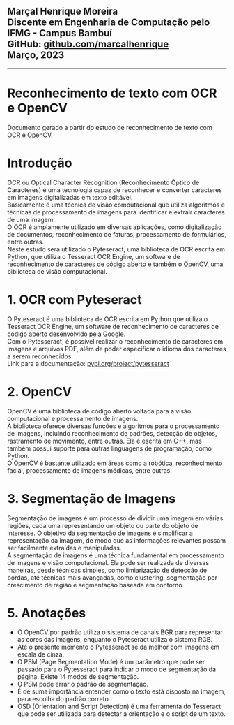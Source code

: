 Marçal Henrique Moreira  
Discente em Engenharia de Computação pelo IFMG - Campus Bambuí  
GitHub: [github.com/marcalhenrique](https://github.com/marcalhenrique)  
Março, 2023  
---

--- 

<h1> Reconhecimento de texto com OCR e OpenCV </h1>

Documento gerado a partir do estudo de reconhecimento de texto com OCR e OpenCV.


# Introdução
OCR ou Optical Character Recognition (Reconhecimento Óptico de Caracteres) é uma tecnologia capaz de reconhecer e converter caracteres em imagens digitalizadas em texto editável.  
Basicamente é uma técnica de visão computacional que utiliza algoritmos e técnicas de processamento de imagens para identificar e extrair caracteres de uma imagem.  
O OCR é amplamente utilizado em diversas aplicações, como digitalização de documentos, reconhecimento de faturas, processamento de formulários, entre outras.  
Neste estudo será utilizado o Pyteseract, uma biblioteca de OCR escrita em Python, que utiliza o Tesseract OCR Engine, um software de reconhecimento de caracteres de código aberto e também o OpenCV, uma biblioteca de visão computacional.

# 1. OCR com Pyteseract
O Pyteseract é uma biblioteca de OCR escrita em Python que utiliza o Tesseract OCR Engine, um software de reconhecimento de caracteres de código aberto desenvolvido pela Google.  
Com o Pytesseract, é possível realizar o reconhecimento de caracteres em imagens e arquivos PDF, além de poder especificar o idioma dos caracteres a serem reconhecidos.  
Link para a documentação: [pypi.org/project/pytesseract](https://pypi.org/project/pytesseract/)

# 2. OpenCV
OpenCV é uma biblioteca de código aberto voltada para a visão computacional e processamento de imagens.   
A biblioteca oferece diversas funções e algoritmos para o processamento de imagens, incluindo reconhecimento de padrões, detecção de objetos, rastramento de movimento, entre outras. Ela é escrita em C++, mas também possui suporte para outras linguagens de programação, como Python.  
O OpenCV é bastante utilizado em áreas como a robótica, reconhecimento facial, processamento de imagens médicas, entre outras.

# 3. Segmentação de Imagens
Segmentação de imagens é um processo de dividir uma imagem em várias regiões, cada uma representando um objeto ou parte do objeto de interesse. O objetivo da segmentação de imagens é simplificar a representação da imagem, de modo que as informações relevantes possam ser facilmente extraídas e manipuladas.  
A segmentação de imagens é uma técnica fundamental em processamento de imagens e visão computacional. Ela pode ser realizada de diversas maneiras, desde técnicas simples, como limiarização de detecção de bordas, até técnicas mais avançadas, como clustering, segmentação por crescimento de região e segmentação baseada em contorno.

# 5. Anotações
- O OpenCV por padrão utiliza o sistema de canais BGR para representar as cores das imagens, enquanto o Pyteseract utiliza o sistema RGB.
- Até o presente momento o Pytesseract se da melhor com imagens em escala de cinza.
- O PSM (Page Segmentation Mode) é um parâmetro que pode ser passado para o Pytesseract para indicar o modo de segmentação da página. Existe 14 modos de segmentação.
- O PSM pode errar o padrão de segmentação.
- É de suma importância entender como o texto está disposto na imagem, para escolha do padrão correto.
- OSD (Orientation and Script Detection) é uma ferramenta do Tesseract que pode ser utilizada para detectar a orientação e o script de um texto.